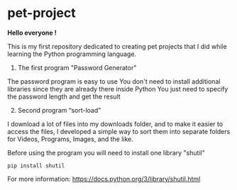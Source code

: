 # pet-project
**Hello everyone !**

This is my first repository dedicated to creating pet projects that I did while learning the Python programming language.



1. The first program "Password Generator"

The password program is easy to use
You don't need to install additional libraries since they are already there inside Python
You just need to specify the password length and get the result

2. Second program “sort-load”

I download a lot of files into my downloads folder, and to make it easier to access the files, I developed a simple way to sort them into separate folders for Videos, Programs, Images, and the like.

Before using the program you will need to install one library "shutil"

```
pip install shutil
```
For more information:
https://docs.python.org/3/library/shutil.html

